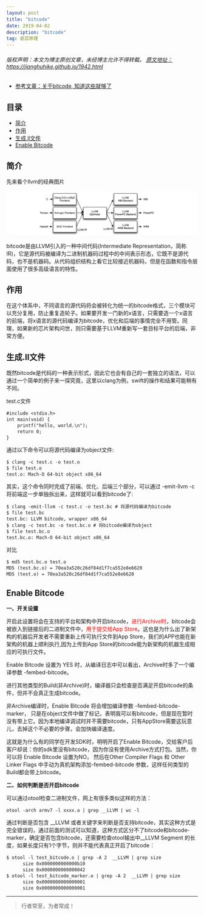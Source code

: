 ```yaml
---
layout: post
title: "bitcode"
date: 2019-04-02
description: "bitcode"
tag: 底层原理
---
```



<h6>
  版权声明：本文为博主原创文章，未经博主允许不得转载。
  <a target="_blank" href="https://jianghuhike.github.io/1942.html">
  原文地址：https://jianghuhike.github.io/1942.html 
  </a>
</h6>

- [参考文章：关于bitcode, 知道这些就够了](https://www.jianshu.com/p/0db01ec099c0)


## 目录
- [简介](#content1)   
- [作用](#content2)   
- [生成.ll文件](#content3)   
- [Enable Bitcode](#content4)   





<!-- ************************************************ -->
## <a id="content1"></a>简介


先来看个llvm的经典图片

<img src="/images/tools/llvm2.png" alt="img">

bitcode是由LLVM引入的一种中间代码(Intermediate Representation，简称IR)，它是源代码被编译为二进制机器码过程中的中间表示形态，它既不是源代码，也不是机器码。从代码组织结构上看它比较接近机器码，但是在函数和指令层面使用了很多高级语言的特性。

<!-- ************************************************ -->
## <a id="content2"></a>作用

在这个体系中，不同语言的源代码将会被转化为统一的bitcode格式，三个模块可以充分复用，防止重复造轮子。如果要开发一门新的x语言，只需要造一个x语言的前端，将x语言的源代码编译为bitcode，优化和后端的事情完全不用管。同理，如果新的芯片架构问世，则只需要基于LLVM重新写一套目标平台的后端，非常方便。



<!-- ************************************************ -->
## <a id="content3"></a>生成.ll文件

既然bitcode是代码的一种表示形式，因此它也会有自己的一套独立的语法，可以通过一个简单的例子来一探究竟，这里以clang为例，swift的操作和结果可能稍有不同。

test.c文件
```
#include <stdio.h>
int main(void) {
    printf("hello, world.\n");
    return 0;
}
```

通过以下命令可以将源代码编译为object文件:
```
$ clang -c test.c -o test.o
$ file test.o
test.o: Mach-O 64-bit object x86_64
```

其实，这个命令同时完成了前端、优化、后端三个部分，可以通过 -emit-llvm -c 将前端这一步单独拆出来，这样就可以看到bitcode了:
```
$ clang -emit-llvm -c test.c -o test.bc # 将源代码编译为bitcode
$ file test.bc
test.bc: LLVM bitcode, wrapper x86_64
$ clang -c test.bc -o test.bc.o # 将bitcode编译为object
$ file test.bc.o
test.bc.o: Mach-O 64-bit object x86_64
```

对比
```
$ md5 test.bc.o test.o
MD5 (test.bc.o) = 70ea3a520c26df84d1f7ca552e8e6620
MD5 (test.o) = 70ea3a520c26df84d1f7ca552e8e6620
```


<!-- ************************************************ -->
## <a id="content4"></a>Enable Bitcode

**一、开关设置**

开启此设置将会在支持的平台和架构中开启bitcode，<span style="color:red">进行Archive时</span>，bitcode会被嵌入到链接后的二进制文件中，<span style="color:red">用于提交给App Store</span>。这也是为什么出了新架构的机器后开发者不需要重新上传可执行文件到App Store，我们的APP也能在新架构的机器上顺利执行,因为上传到App Store的bitcode能为新架构的机器生成相应的可执行文件。

Enable Bitcode 设置为 YES 时，从编译日志中可以看出，Archive时多了一个编译参数 -fembed-bitcode。

进行其他类型的Build(非Archive)时，编译器只会检查是否满足开启bitcode的条件，但并不会真正生成bitcode。

非Archive编译时，Enable Bitcode 将会增加编译参数 -fembed-bitcode-marker， 只是在object文件中做了标记，表明我可以有bitcode，但是现在暂时没有带上它。因为本地编译调试时并不需要bitcode，只有AppStore需要这玩意儿，去掉这个不必要的步骤，会加快编译速度。

这就是为什么有的同学在开发SDK时，明明开启了Enable Bitcode，交给客户后客户却说：你的sdk里没有bitcode，因为你没有使用Archive方式打包。当然，你可以将 Enable Bitcode 设置为NO， 然后在Other Compiler Flags 和 Other Linker Flags 中手动为真机架构添加-fembed-bitcode 参数，这样任何类型的Build都会带上bitcode。


**二、如何判断是否开启bitcode**

可以通过otool检查二进制文件，网上有很多类似这样的方法：
```
otool -arch armv7 -l xxxx.a | grep __LLVM | wc -l
```

通过判断是否包含 __LLVM 或者关键字来判断是否支持bitcode，其实这种方式是完全错误的，通过前面的测试可以知道，这种方式区分不了bitcode和bitcode-marker，确定是否包含bitcode，还需要检查otool输出中__LLVM Segment 的长度，如果长度只有1个字节，则并不能代表真正开启了bitcode：

```
$ otool -l test_bitcode.o | grep -A 2  __LLVM | grep size
      size 0x0000000000000b10
      size 0x0000000000000042
$ otool -l test_bitcode_marker.o | grep -A 2  __LLVM | grep size
      size 0x0000000000000001
      size 0x0000000000000001
```


----------
>  行者常至，为者常成！


